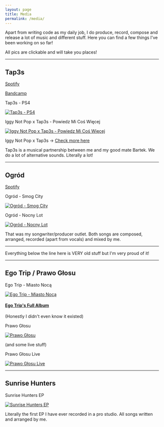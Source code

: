 ```yaml
---
layout: page
title: Media
permalink: /media/
---
```


Apart from writing code as my daily job, I do produce, record, compose and release a lot of music and different stuff. Here you can find a few things I've been working on so far!

All pics are clickable and will take you places!

---

## Tap3s

[Spotify](https://open.spotify.com/artist/11snR6DNci1YazNpAzJzSF?si=1V2DFuoIQ7KOztun5ENDMg) 

[Bandcamp](https://tap3s.bandcamp.com/)

Tap3s - PS4

[![Tap3s - PS4](http://img.youtube.com/vi/xW_buHhVFqw/0.jpg)](http://www.youtube.com/watch?v=xW_buHhVFqw "Tap3s - PS4")

Iggy Not Pop x Tap3s - Powiedz Mi Coś Więcej

[![Iggy Not Pop x Tap3s - Powiedz Mi Coś Więcej](http://img.youtube.com/vi/seUh9RCKXiM/0.jpg)](http://www.youtube.com/watch?v=seUh9RCKXiM "Iggy Not Pop x Tap3s - Powiedz Mi Coś Więcej")

Iggy Not Pop x Tap3s -> [Check more here](https://id.ffm.to/powiedzmicos)

Tap3s is a musical partnership between me and my good mate Bartek. We do a lot of alternative sounds. Literally a lot!

---

## Ogród

[Spotify](https://open.spotify.com/artist/08GCf4AAuCcRxJN32DaFs0?si=nP8ZnJ-6QA-KZ_zcdtWISg)

Ogród - Smog City

[![Ogród - Smog City](http://img.youtube.com/vi/DNssZeG_0Qg/0.jpg)](http://www.youtube.com/watch?v=DNssZeG_0Qg "Ogród - Smog City")

Ogród - Nocny Lot

[![Ogród - Nocny Lot](http://img.youtube.com/vi/w-QOgWvcgig/0.jpg)](http://www.youtube.com/watch?v=w-QOgWvcgig "Ogród - Nocny Lot")

That was my songwriter/producer outlet. Both songs are composed, arranged, recorded (apart from vocals) and mixed by me.

---

Everything below the line here is VERY old stuff but I'm very proud of it!

---

## Ego Trip / Prawo Głosu

Ego Trip - Miasto Nocą

[![Ego Trip - Miasto Nocą](http://img.youtube.com/vi/Arxd0zraGDs/0.jpg)](http://www.youtube.com/watch?v=Arxd0zraGDs "Ego Trip - Miasto Nocą")

#### [Ego Trip's Full Album](https://www.youtube.com/playlist?list=PLywWxNJsXt2Sm3XeFBhZW2JCWplDbVhFJ)
(Honestly I didn't even know it existed)

Prawo Głosu

[![Prawo Głosu](http://img.youtube.com/vi/SGs3KmO5ejM/0.jpg)](http://www.youtube.com/watch?v=SGs3KmO5ejM "Prawo Głosu")

(and some live stuff)

Prawo Głosu Live

[![Prawo Głosu Live](http://img.youtube.com/vi/5ZIxLsQzgi4/0.jpg)](http://www.youtube.com/watch?v=5ZIxLsQzgi4 "Prawo Głosu Live")

---

## Sunrise Hunters

Sunrise Hunters EP

[![Sunrise Hunters EP](http://img.youtube.com/vi/_20T4qx6jxY/0.jpg)](http://www.youtube.com/watch?v=_20T4qx6jxY "Sunrise Hunters EP")

Literally the first EP I have ever recorded in a pro studio. All songs written and arranged by me.

